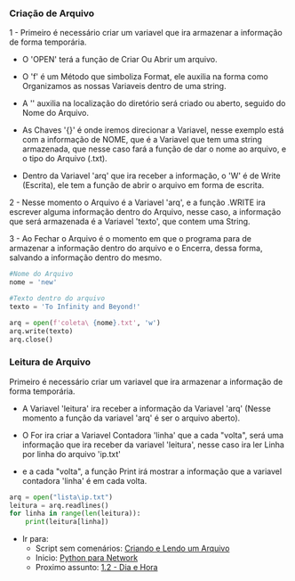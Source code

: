 ### Criação de Arquivo

1 - Primeiro é necessário criar um variavel que ira armazenar a informação 
    de forma temporária.

- O 'OPEN' terá a função de Criar Ou Abrir um arquivo.

- O 'f' é um Método que  simboliza Format, ele auxilia na forma como 
Organizamos as nossas Variaveis dentro de uma string.

- A '\' auxilia na localização do diretório será criado ou aberto, 
seguido do Nome do Arquivo.

- As Chaves '{}' é onde iremos direcionar a Variavel, nesse exemplo 
está com a informação de NOME, que é a Variavel que tem uma string armazenada, 
que nesse caso fará a função de dar o nome ao arquivo, e o tipo do Arquivo (.txt).

- Dentro da Variavel 'arq' que ira receber a informação, o 'W' é de Write (Escrita), 
ele tem a função de abrir o arquivo em forma de escrita.

2 - Nesse momento o Arquivo é a Variavel 'arq', e a função .WRITE ira escrever alguma 
informação dentro do Arquivo, nesse caso, a informação que será armazenada é a 
Variavel 'texto', que contem uma String.

3 - Ao Fechar o Arquivo é o momento em que o programa para de armazenar a informação 
dentro do arquivo e o Encerra, dessa forma, salvando a informação dentro do mesmo.


```python
#Nome do Arquivo
nome = 'new'

#Texto dentro do arquivo
texto = 'To Infinity and Beyond!'

arq = open(f'coleta\ {nome}.txt', 'w')
arq.write(texto)
arq.close()
```


### Leitura de Arquivo  

Primeiro é necessário criar um variavel que ira armazenar a informação 
de forma temporária.
 
- A Variavel 'leitura' ira receber a informação da Variavel 'arq' (Nesse momento 
a função da variavel 'arq' é ser o arquivo aberto).

- O For ira criar a Variavel Contadora 'linha' que a cada "volta", será uma 
informação que ira receber da variavel 'leitura', nesse caso ira ler Linha por 
linha do arquivo 'ip.txt'

- e a cada "volta", a função Print irá mostrar a informação que a variavel 
contadora 'linha' é em cada volta. 

```python
arq = open("lista\ip.txt")
leitura = arq.readlines()
for linha in range(len(leitura)):
    print(leitura[linha])
```

- Ir para: 
    - Script sem comenários: [Criando e Lendo um Arquivo](https://github.com/ozumaru/CiscoDevNet---Python/blob/master/Documents/Scripts/1.1%20-%20Criando%20e%20Lendo%20um%20Arquivo.py)
    - Inicio: [Python para Network](https://github.com/ozumaru/CiscoDevNet---Python)
    - Proximo assunto: [1.2 - Dia e Hora](https://github.com/ozumaru/CiscoDevNet---Python/blob/master/Documents/Material/1.2%20-%20Dia%20e%20Hora.md)